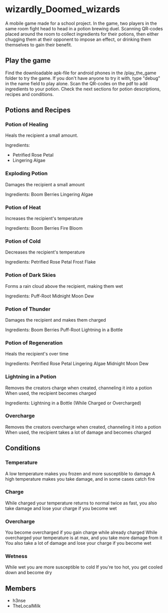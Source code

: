 # wizardly_Doomed_wizards

A mobile game made for a school project. In the game, two players in the same room fight head to head in a potion brewing duel. 
Scanning QR-codes placed around the room to collect ingredients for their potions, then either chugging them at their opponent to impose an effect, or drinking them themselves to gain their benefit.


## Play the game
Find the downloadable apk-file for android phones in the /play_the_game folder to try the game. 
If you don't have anyone to try it with, type "debug" in the name field to play alone.
Scan the QR-codes on the pdf to add ingredients to your potion.
Check the next sections for potion descriptions, recipes and conditions.


## Potions and Recipes
### Potion of Healing

Heals the recipient a small amount.

Ingredients:
- Petrified Rose Petal
- Lingering Algae

### Exploding Potion

Damages the recipient a small amount

Ingredients:
    Boom Berries
    Lingering Algae

### Potion of Heat

Increases the recipient's temperature

Ingredients:
    Boom Berries
    Fire Bloom

### Potion of Cold

Decreases the recipient's temperature

Ingredients:
    Petrified Rose Petal
    Frost Flake

### Potion of Dark Skies

Forms a rain cloud above the recipient, making them wet

Ingredients:
    Puff-Root
    Midnight Moon Dew

### Potion of Thunder

Damages the recipient and makes them charged

Ingredients:
    Boom Berries
    Puff-Root
    Lightning in a Bottle

### Potion of Regeneration

Heals the recipient's over time

Ingredients:
    Petrified Rose Petal
    Lingering Algae
    Midnight Moon Dew

### Lightning in a Potion

Removes the creators charge when created, channeling it into a potion
When used, the recipient becomes charged

Ingredients:
    Lightning in a Bottle (While Charged or Overcharged)

### Overcharge

Removes the creators overcharge when created, channeling it into a potion
When used, the recipient takes a lot of damage and becomes charged

## Conditions
### Temperature

A low temperature makes you frozen and more susceptible to damage
A high temperature makes you take damage, and in some cases catch fire

### Charge

While charged your temperature returns to normal twice as fast,
you also take damage and lose your charge if you become wet

### Overcharge

You become overcharged if you gain charge while already charged
While overcharged your temperature is at max, and you take more damage from it
You also take a lot of damage and lose your charge if you become wet

### Wetness

While wet you are more susceptible to cold
If you're too hot, you get cooled down and become dry

## Members
- h3nse
- TheLocalMilk

